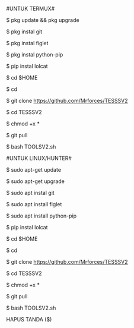 #UNTUK TERMUX#

$ pkg update && pkg upgrade

$ pkg instal git

$ pkg instal figlet

$ pkg instal python-pip

$ pip instal lolcat

$ cd $HOME

$ cd

$ git clone https://github.com/Mrforces/TESSSV2

$ cd TESSSV2

$ chmod +x *

$ git pull

$ bash TOOLSV2.sh


#UNTUK LINUX/HUNTER#

$ sudo apt-get update

$ sudo apt-get upgrade

$ sudo apt instal git

$ sudo apt install figlet

$ sudo apt install python-pip

$ pip instal lolcat

$ cd $HOME

$ cd

$ git clone https://github.com/Mrforces/TESSSV2

$ cd TESSSV2

$ chmod +x *

$ git pull

$ bash TOOLSV2.sh


HAPUS TANDA ($)
